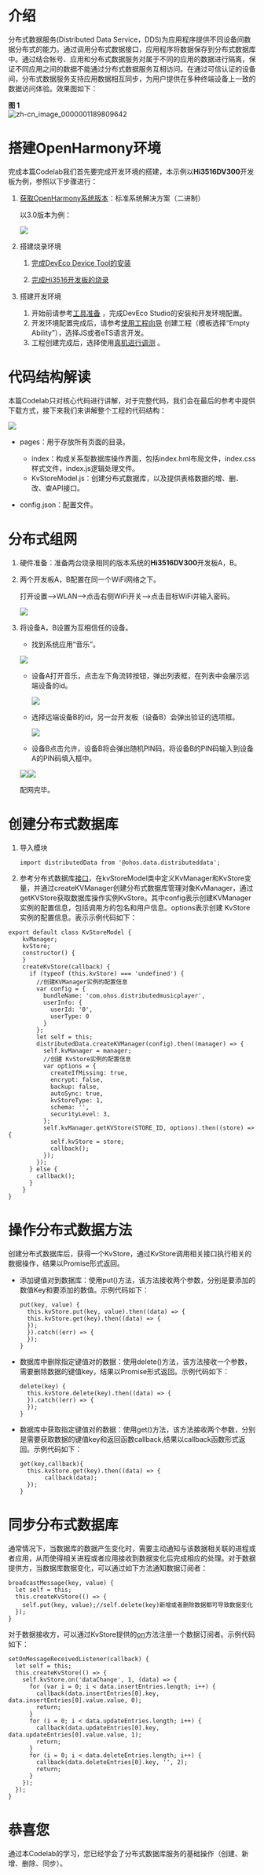 # 介绍

分布式数据服务\(Distributed Data Service，DDS\)为应用程序提供不同设备间数据分布式的能力。通过调用分布式数据接口，应用程序将数据保存到分布式数据库中。通过结合帐号、应用和分布式数据服务对属于不同的应用的数据进行隔离，保证不同应用之间的数据不能通过分布式数据服务互相访问。在通过可信认证的设备间，分布式数据服务支持应用数据相互同步，为用户提供在多种终端设备上一致的数据访问体验。效果图如下：

**图 1** <a name="fig2318804493"></a>  
![](figures/zh-cn_image_0000001189809642.gif "zh-cn_image_0000001189809642")

# 搭建OpenHarmony环境

完成本篇Codelab我们首先要完成开发环境的搭建，本示例以**Hi3516DV300**开发板为例，参照以下步骤进行：

1. [获取OpenHarmony系统版本](https://gitee.com/openharmony/docs/blob/master/zh-cn/device-dev/get-code/sourcecode-acquire.md#%E8%8E%B7%E5%8F%96%E6%96%B9%E5%BC%8F3%E4%BB%8E%E9%95%9C%E5%83%8F%E7%AB%99%E7%82%B9%E8%8E%B7%E5%8F%96)：标准系统解决方案（二进制）

    以3.0版本为例：

    ![](figures/取版本.png)

2. 搭建烧录环境

    1.  [完成DevEco Device Tool的安装](https://gitee.com/openharmony/docs/blob/master/zh-cn/device-dev/quick-start/quickstart-standard-env-setup.md)

    2.  [完成Hi3516开发板的烧录](https://gitee.com/openharmony/docs/blob/master/zh-cn/device-dev/quick-start/quickstart-lite-steps-hi3516-burn.md)

3. 搭建开发环境

    1. 开始前请参考[工具准备](https://gitee.com/openharmony/docs/blob/master/zh-cn/application-dev/quick-start/start-overview.md#%E5%B7%A5%E5%85%B7%E5%87%86%E5%A4%87) ，完成DevEco Studio的安装和开发环境配置。
    2. 开发环境配置完成后，请参考[使用工程向导](https://gitee.com/openharmony/docs/blob/master/zh-cn/application-dev/quick-start/start-with-js-fa.md#%E5%88%9B%E5%BB%BAjs%E5%B7%A5%E7%A8%8B) 创建工程（模板选择“Empty Ability”），选择JS或者eTS语言开发。
    3. 工程创建完成后，选择使用[真机进行调测](https://gitee.com/openharmony/docs/blob/master/zh-cn/application-dev/quick-start/start-with-js-fa.md#%E4%BD%BF%E7%94%A8%E7%9C%9F%E6%9C%BA%E8%BF%90%E8%A1%8C%E5%BA%94%E7%94%A8) 。

# 代码结构解读

本篇Codelab只对核心代码进行讲解，对于完整代码，我们会在最后的参考中提供下载方式，接下来我们来讲解整个工程的代码结构：

![](figures/zh-cn_image_0000001237668963.png)

-   pages：用于存放所有页面的目录。
    -   index：构成关系型数据库操作界面，包括index.hml布局文件，index.css样式文件，index.js逻辑处理文件。
    -   KvStoreModel.js：创建分布式数据库，以及提供表格数据的增、删、改、查API接口。


-   config.json：配置文件。

# 分布式组网

1.  硬件准备：准备两台烧录相同的版本系统的**Hi3516DV300**开发板A，B。
2.  两个开发板A，B配置在同一个WiFi网络之下。

    打开设置--\>WLAN--\>点击右侧WiFi开关--\>点击目标WiFi并输入密码。

    ![](figures/IMG_20211217_144057.jpg)

3.  将设备A，B设置为互相信任的设备。

    -   找到系统应用“音乐”。

    ![](figures/音乐.png)

    -   设备A打开音乐，点击左下角流转按钮，弹出列表框，在列表中会展示远端设备的id。

        ![](figures/IMG_20211213_103011.jpg)

    -   选择远端设备B的id，另一台开发板（设备B）会弹出验证的选项框。

        ![](figures/信.png)

    -   设备B点击允许，设备B将会弹出随机PIN码，将设备B的PIN码输入到设备A的PIN码填入框中。

    ![](figures/pin.png)![](figures/确认.png)

    配网完毕。
	
# 创建分布式数据库

1. 导入模块

   ```
   import distributedData from '@ohos.data.distributeddata';
   ```

2. 参考分布式数据库[接口](https://gitee.com/openharmony/docs/blob/master/zh-cn/application-dev/reference/apis/js-apis-distributed-data.md)，在kvStoreModel类中定义KvManager和KvStore变量，并通过createKVManager创建分布式数据库管理对象KvManager，通过getKVStore获取数据库操作实例KvStore。其中config表示创建KVManager实例的配置信息，包括调用方的包名和用户信息。options表示创建 KvStore实例的配置信息。表示示例代码如下：

```
export default class KvStoreModel {
    kvManager;
    kvStore;
    constructor() {
    }
    createKvStore(callback) {
      if (typeof (this.kvStore) === 'undefined') {
        //创建KVManager实例的配置信息
        var config = {
          bundleName: 'com.ohos.distributedmusicplayer',
          userInfo: {
            userId: '0',
            userType: 0
          }
        };
        let self = this;
        distributedData.createKVManager(config).then((manager) => {
          self.kvManager = manager;
          //创建 KvStore实例的配置信息
          var options = {
            createIfMissing: true,
            encrypt: false,
            backup: false,
            autoSync: true,
            kvStoreType: 1,
            schema: '',
            securityLevel: 3,
          };
          self.kvManager.getKVStore(STORE_ID, options).then((store) => {
            self.kvStore = store;
            callback();
          });
        });
      } else {
        callback();
      }
    }
}
```

# 操作分布式数据方法<a name="ZH-CN_TOPIC_0000001234279165"></a>

创建分布式数据库后，获得一个KvStore，通过KvStore调用相关接口执行相关的数据操作，结果以Promise形式返回。

- 添加键值对到数据库：使用put\(\)方法，该方法接收两个参数，分别是要添加的数值Key和要添加的数值。示例代码如下：

  ```
  put(key, value) {
    this.kvStore.put(key, value).then((data) => {
  	this.kvStore.get(key).then((data) => {
  	});
    }).catch((err) => {
    });
  }
  ```

- 数据库中删除指定键值对的数据：使用delete\(\)方法，该方法接收一个参数，需要删除数据的键值key，结果以Promise形式返回。示例代码如下：

  ```
  delete(key) {
    this.kvStore.delete(key).then((data) => {
    }).catch((err) => {
    });
  }
  ```

- 数据库中获取指定键值对的数据：使用get\(\)方法，该方法接收两个参数，分别是需要获取数据的键值key和返回函数callback,结果以callback函数形式返回。示例代码如下：

  ```
  get(key,callback){
    this.kvStore.get(key).then((data) => {
         callback(data);
    });
  }
  ```
	
# 同步分布式数据库

通常情况下，当数据库的数据产生变化时，需要主动通知与该数据相关联的进程或者应用，从而使得相关进程或者应用接收到数据变化后完成相应的处理。对于数据提供方，当数据库数据变化，可以通过如下方法通知数据订阅者：

```
broadcastMessage(key, value) {
  let self = this;
  this.createKvStore(() => {
	self.put(key, value);//self.delete(key)新增或者删除数据都可导致数据变化
  });
}
```

对于数据接收方，可以通过KvStore提供的[on](https://gitee.com/openharmony/docs/blob/master/zh-cn/application-dev/reference/arkui-js/Readme-CN.md)方法注册一个数据订阅者。示例代码如下：

```
setOnMessageReceivedListener(callback) {
  let self = this;
  this.createKvStore(() => {
	self.kvStore.on('dataChange', 1, (data) => {
	  for (var i = 0; i < data.insertEntries.length; i++) {
		callback(data.insertEntries[0].key, data.insertEntries[0].value.value, 0);
		return;
	  }
	  for (i = 0; i < data.updateEntries.length; i++) {
		callback(data.updateEntries[0].key, data.updateEntries[0].value.value, 1);
		return;
	  }
	  for (i = 0; i < data.deleteEntries.length; i++) {
		callback(data.deleteEntries[0].key, '', 2);
		return;
	  }
	});
  });
}
```
# 恭喜您

通过本Codelab的学习，您已经学会了分布式数据库服务的基础操作（创建、新增、删除、同步）。








